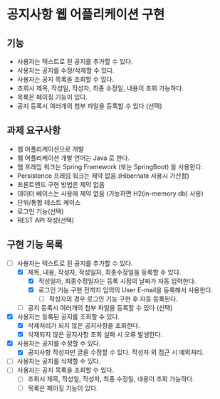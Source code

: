 # 공지사항 웹 어플리케이션 구현

## 기능

- 사용자는 텍스트로 된 공지를 추가할 수 있다.
- 사용자는 공지를 수정/삭제할 수 있다.
- 사용자는 공지 목록을 조회할 수 있다.
- 조회시 제목, 작성일, 작성자, 최종 수정일, 내용이 조회 가능하다.
- 목록은 페이징 기능이 있다.
- 공지 등록시 여러개의 첨부 파일을 등록할 수 있다 (선택)

## 과제 요구사항

- 웹 어플리케이션으로 개발
- 웹 어플리케이션 개발 언어는 Java 로 한다.
- 웹 프레임 워크는 Spring Framework (또는 SpringBoot) 을 사용한다.
- Persistence 프레임 워크는 제약 없음.(Hibernate 사용시 가산점)
- 프론트엔드 구현 방법은 제약 없음
- 데이터 베이스는 사용에 제약 없음 (가능하면 H2(in-memory db) 사용)
- 단위/통합 테스트 케이스
- 로그인 기능(선택)
- REST API 작성(선택)

## 구현 기능 목록
- [ ] 사용자는 텍스트로 된 공지를 추가할 수 있다.
    + [X] 제목, 내용, 작성자, 작성일자, 최종수정일을 등록할 수 있다.
        * [X] 작성일자, 최종수정일자는 등록 시점의 날짜가 자동 입력한다.
        * [X] 로그인 기능 구현 전까지 임의의 User E-mail을 등록해서 사용한다.
            - [ ] 작성자의 경우 로그인 기능 구현 후 자등 등록된다.
    + [ ] 공지 등록시 여러개의 첨부 파일을 등록할 수 있다 (선택)
- [X] 사용자는 등록된 공지를 조회할 수 있다.
  - [X] 삭제처리가 되지 않은 공지사항을 조회한다.
  - [X] 삭제되지 않은 공지사항 조회 실패 시 오류 발생한다.
- [X] 사용자는 공지를 수정할 수 있다.
  - [X] 공지사항 작성자만 글을 수정할 수 있다. 작성자 외 접근 시 예외처리.
- [ ] 사용자는 공지를 삭제할 수 있다.
- [ ] 사용자는 공지 목록을 조회할 수 있다.
    + [ ] 조회시 제목, 작성일, 작성자, 최종 수정일, 내용이 조회 가능하다.
    + [ ] 목록은 페이징 기능이 있다.
